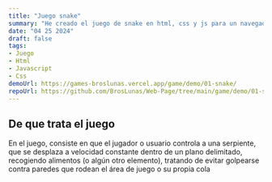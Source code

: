 ```yaml
---
title: "Juego snake"
summary: "He creado el juego de snake en html, css y js para un navegador"
date: "04 25 2024"
draft: false
tags:
- Juego
- Html
- Javascript
- Css
demoUrl: https://games-broslunas.vercel.app/game/demo/01-snake/
repoUrl: https://github.com/BrosLunas/Web-Page/tree/main/game/demo/01-snake
---
```


## De que trata el juego
En el juego, consiste en que el jugador o usuario controla a una serpiente, que se desplaza a velocidad constante dentro de un plano delimitado, recogiendo alimentos (o algún otro elemento), tratando de evitar golpearse contra paredes que rodean el área de juego o su propia cola
